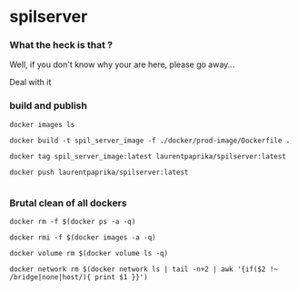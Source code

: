 # spilserver


### What the heck is that ?

Well, if you don't know why your are here, please go away...

Deal with it


### build and publish
```
docker images ls

docker build -t spil_server_image -f ./docker/prod-image/Dockerfile .

docker tag spil_server_image:latest laurentpaprika/spilserver:latest

docker push laurentpaprika/spilserver:latest


```
### Brutal clean of all dockers

```
docker rm -f $(docker ps -a -q)

docker rmi -f $(docker images -a -q)

docker volume rm $(docker volume ls -q)

docker network rm $(docker network ls | tail -n+2 | awk '{if($2 !~ /bridge|none|host/){ print $1 }}')
```
